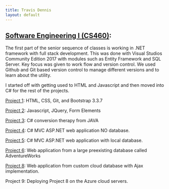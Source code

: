 ```yaml
---
title: Travis Dennis
layout: default
---
```


## [Software Engineering I (CS460)](SoftwareEngineering_I/): 

The first part of the senior sequence of classes is working in .NET framework with full stack development. This was done with Visual Studios Community Edition 2017 with modules such as Entity Framework and SQL Server. Key focus was given to work flow and version control. We used Github and Git based version control to manage different versions and to learn about the utility.

I started off with getting used to HTML and Javascript and then moved into C# for the rest of the projects. 

[Project 1](HW1/): HTML, CSS, Git, and Bootstrap 3.3.7

[Project 2](HW2/): Javascript, JQuery, Form Elements

[Project 3](HW3/): C# conversion therapy from JAVA

[Project 4](HW4/): C# MVC ASP.NET web application NO database.

[Project 5](HW5/): C# MVC ASP.NET web application with local database.

[Project 6](HW6/): Web application from a large preexisting database called AdventureWorks

[Project 8](HW8/): Web application from custom cloud database with Ajax implementation.

Project 9: Deploying Project 8 on the Azure cloud servers.
